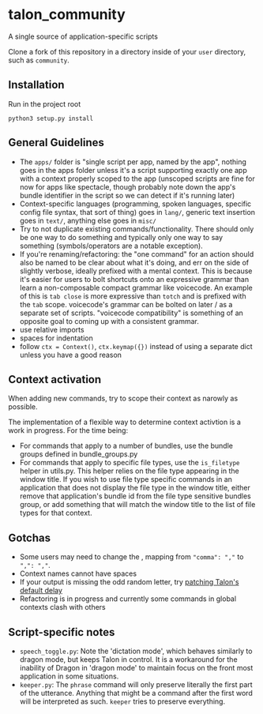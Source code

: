 # talon_community

A single source of application-specific scripts

Clone a fork of this repository in a directory inside of your `user` directory, such as `community`.

## Installation

Run in the project root

```
python3 setup.py install
```

## General Guidelines

- The `apps/` folder is "single script per app, named by the app", nothing goes in the apps folder unless it's a script supporting exactly one app with a context properly scoped to the app (unscoped scripts are fine for now for apps like spectacle, though probably note down the app's bundle identifier in the script so we can detect if it's running later)
- Context-specific languages (programming, spoken languages, specific config file syntax, that sort of thing) goes in `lang/`, generic text insertion goes in `text/`, anything else goes in `misc/`
- Try to not duplicate existing commands/functionality. There should only be one way to do something and typically only one way to say something (symbols/operators are a notable exception).
- If you're renaming/refactoring: the "one command" for an action should also be named to be clear about what it's doing, and err on the side of slightly verbose, ideally prefixed with a mental context. This is because it's easier for users to bolt shortcuts onto an expressive grammar than learn a non-composable compact grammar like voicecode. An example of this is `tab close` is more expressive than `totch` and is prefixed with the `tab` scope. voicecode's grammar can be bolted on later / as a separate set of scripts. "voicecode compatibility" is something of an opposite goal to coming up with a consistent grammar.
- use relative imports
- spaces for indentation
- follow `ctx = Context()`, `ctx.keymap({})` instead of using a separate dict unless you have a good reason

## Context activation

When adding new commands, try to scope their context as narowly as possible.

The implementation of a flexible way to determine context activtion is a work in progress. For the time being:

- For commands that apply to a number of bundles, use the bundle groups defined in bundle_groups.py
- For commands that apply to specific file types, use the `is_filetype` helper in utils.py. This helper relies on the file type appearing in the window title. If you wish to use file type specific commands in an application that does not display the file type in the window title, either remove that application's bundle id from the file type sensitive bundles group, or add something that will match the window title to the list of file types for that context.

## Gotchas

- Some users may need to change the , mapping from `"comma": ","` to `",": ","`.
- Context names cannot have spaces
- If your output is missing the odd random letter, try [patching Talon's default delay](https://talonvoice.slack.com/archives/C9MBPTXD4/p1550012706021300)
- Refactoring is in progress and currently some commands in global contexts clash with others

## Script-specific notes

- `speech_toggle.py`: Note the 'dictation mode', which behaves similarly to dragon mode, but keeps Talon in control. It is a workaround for the inability of Dragon in 'dragon mode' to maintain focus on the front most application in some situations.
- `keeper.py`: The `phrase` command will only preserve literally the first part of the utterance. Anything that might be a command after the first word will be interpreted as such. `keeper` tries to preserve everything.



